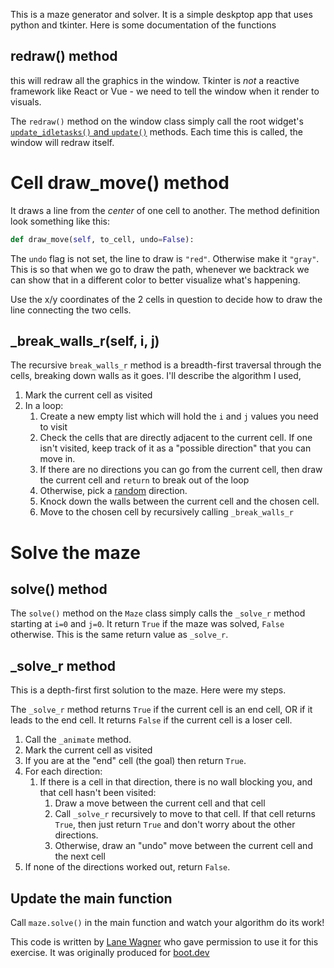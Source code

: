 

This is a maze generator and solver. It is a simple deskptop app that uses python and tkinter. Here is some documentation of the functions

## redraw() method

this will redraw all the graphics in the window. Tkinter is *not* a reactive framework like React or Vue - we need to tell the window when it render to visuals.

The `redraw()` method on the window class simply call the root widget's [`update_idletasks()` and `update()`](https://tkdocs.com/pyref/tk.html) methods. Each time this is called, the window will redraw itself.

# Cell draw_move() method
 It draws a line from the *center* of one cell to another. The method definition look something like this:

```python
def draw_move(self, to_cell, undo=False):
```

The `undo` flag is not set, the line to draw is `"red"`. Otherwise make it `"gray"`. This is so that when we go to draw the path, whenever we backtrack we can show that in a different color to better visualize what's happening.

Use the x/y coordinates of the 2 cells in question to decide how to draw the line connecting the two cells.
## _break_walls_r(self, i, j)

The recursive `break_walls_r` method is a breadth-first traversal through the cells, breaking down walls as it goes. I'll describe the algorithm I used, 

1. Mark the current cell as visited
2. In a loop:
   1. Create a new empty list which will hold the `i` and `j` values you need to visit
   2. Check the cells that are directly adjacent to the current cell. If one isn't visited, keep track of it as a "possible direction" that you can move in.
   3. If there are no directions you can go from the current cell, then draw the current cell and `return` to break out of the loop
   4. Otherwise, pick a [random](https://docs.python.org/3/library/random.html#random.randrange) direction.
   5. Knock down the walls between the current cell and the chosen cell.
   6. Move to the chosen cell by recursively calling `_break_walls_r`


# Solve the maze

## solve() method

The `solve()` method on the `Maze` class simply calls the `_solve_r` method starting at `i=0` and `j=0`. It return `True` if the maze was solved, `False` otherwise. This is the same return value as `_solve_r`.

## _solve_r method

This is a depth-first first solution to the maze. Here were my steps.

The `_solve_r` method returns `True` if the current cell is an end cell, OR if it leads to the end cell. It returns `False` if the current cell is a loser cell.

1. Call the `_animate` method.
2. Mark the current cell as visited
3. If you are at the "end" cell (the goal) then return `True`.
4. For each direction:
   1. If there is a cell in that direction, there is no wall blocking you, and that cell hasn't been visited:
      1. Draw a move between the current cell and that cell
      2. Call `_solve_r` recursively to move to that cell. If that cell returns `True`, then just return `True` and don't worry about the other directions.
      3. Otherwise, draw an "undo" move between the current cell and the next cell
5. If none of the directions worked out, return `False`.

## Update the main function

Call `maze.solve()` in the main function and watch your algorithm do its work!

This code is written by [Lane Wagner](https://github.com/wagslane) who gave permission to use it for this exercise. It was originally produced for [boot.dev](https://boot.dev/)